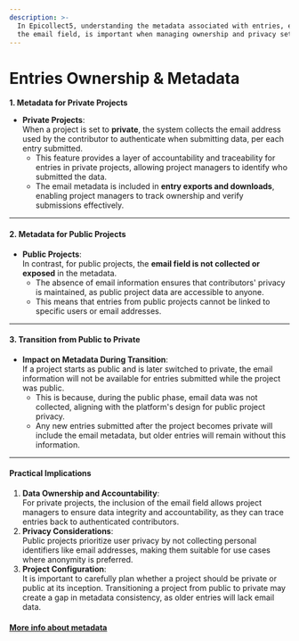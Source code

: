 ```yaml
---
description: >-
  In Epicollect5, understanding the metadata associated with entries, especially
  the email field, is important when managing ownership and privacy settings.
---
```


# Entries Ownership & Metadata

**1. Metadata for Private Projects**

* **Private Projects**:\
  When a project is set to **private**, the system collects the email address used by the contributor to authenticate when submitting data, per each entry submitted.
  * This feature provides a layer of accountability and traceability for entries in private projects, allowing project managers to identify who submitted the data.
  * The email metadata is included in **entry exports and downloads**, enabling project managers to track ownership and verify submissions effectively.&#x20;

***

#### **2. Metadata for Public Projects**

* **Public Projects**:\
  In contrast, for public projects, the **email field is not collected or exposed** in the metadata.
  * The absence of email information ensures that contributors' privacy is maintained, as public project data are accessible to anyone.
  * This means that entries from public projects cannot be linked to specific users or email addresses.

***

#### **3. Transition from Public to Private**

* **Impact on Metadata During Transition**:\
  If a project starts as public and is later switched to private, the email information will not be available for entries submitted while the project was public.
  * This is because, during the public phase, email data was not collected, aligning with the platform's design for public project privacy.
  * Any new entries submitted after the project becomes private will include the email metadata, but older entries will remain without this information.

***

#### **Practical Implications**

1. **Data Ownership and Accountability**:\
   For private projects, the inclusion of the email field allows project managers to ensure data integrity and accountability, as they can trace entries back to authenticated contributors.
2. **Privacy Considerations**:\
   Public projects prioritize user privacy by not collecting personal identifiers like email addresses, making them suitable for use cases where anonymity is preferred.
3. **Project Configuration**:\
   It is important to carefully plan whether a project should be private or public at its inception. Transitioning a project from public to private may create a gap in metadata consistency, as older entries will lack email data.

#### [**More info about metadata**](../metadata.md)
